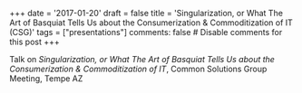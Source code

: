 +++
date = '2017-01-20'
draft = false
title = 'Singularization, or What The Art of Basquiat Tells Us about the Consumerization & Commoditization of IT (CSG)'
tags = ["presentations"]
comments: false  # Disable comments for this post
+++

Talk on *Singularization, or What The Art of Basquiat Tells Us about the Consumerization & Commoditization of IT*, Common Solutions Group Meeting, Tempe AZ